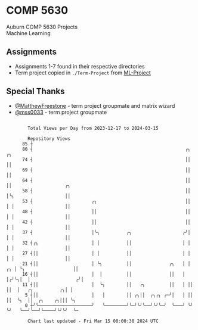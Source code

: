 # COMP 5630
Auburn COMP 5630 Projects  
Machine Learning

## Assignments
- Assignments 1-7 found in their respective directories
- Term project copied in `./Term-Project` from [ML-Project](https://github.com/wumphlett/ML-Project)

## Special Thanks
- [@MatthewFreestone](https://github.com/MatthewFreestone) - term project groupmate and matrix wizard
- [@mss0033](https://github.com/mss0033) - term project groupmate

```

        Total Views per Day from 2023-12-17 to 2024-03-15

        Repository Views
      85 ┼
      80 ┤                                                         ╭╮    ╭╮
      74 ┤                                                         ││    ││
      69 ┤                                                         ││    ││
      64 ┤                                                         ││    ││                    ╭╮
      58 ┤                                                         ││    │╰╮                   ││
      53 ┤                      ╭╮                                 ││    │ │                   ││
      48 ┤                      ││                                 ││    │ │                   ││
      42 ┤                      ││                                 ││    │ │                   ││
      37 ┤                      │╰╮          ╭╮                   ╭╯│    │ │                   ││
      32 ┤╭╮                    │ │          ││                   │ │    │ │                   ││
      27 ┤││                    │ │          ││                   │ │    │ │                   ││
      21 ┤││                    │ ╰╮         ││              ╭╮   │ │ ╭╮ │ ╰╮                  ││
      16 ┤││                    │  │         ││              ││   │ │╭╯╰╮│  │                 ╭╯│
      11 ┤││                    │  ╰╮        ││   ╭╮         ││   │ ││  ││  │   ╭╮          ╭╮│ │
       5 ┤││                    │   │        ││ ╭╮││  ╭╮╭╮ ╭─╯│   │ ││  ││  ╰╮  ││  ╭╮    ╭╮│││ ╰╮
       0 ┼╯╰────────────────────╯   ╰────────╯╰─╯╰╯╰──╯╰╯╰─╯  ╰───╯ ╰╯  ╰╯   ╰──╯╰──╯╰────╯╰╯╰╯  ╰─

        Chart last updated - Fri Mar 15 00:00:30 2024 UTC
        
```
